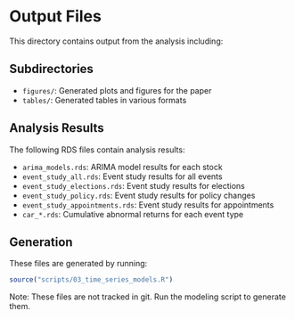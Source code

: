# Output Files

This directory contains output from the analysis including:

## Subdirectories

- `figures/`: Generated plots and figures for the paper
- `tables/`: Generated tables in various formats

## Analysis Results

The following RDS files contain analysis results:
- `arima_models.rds`: ARIMA model results for each stock
- `event_study_all.rds`: Event study results for all events
- `event_study_elections.rds`: Event study results for elections
- `event_study_policy.rds`: Event study results for policy changes
- `event_study_appointments.rds`: Event study results for appointments
- `car_*.rds`: Cumulative abnormal returns for each event type

## Generation

These files are generated by running:
```r
source("scripts/03_time_series_models.R")
```

Note: These files are not tracked in git. Run the modeling script to generate them.
